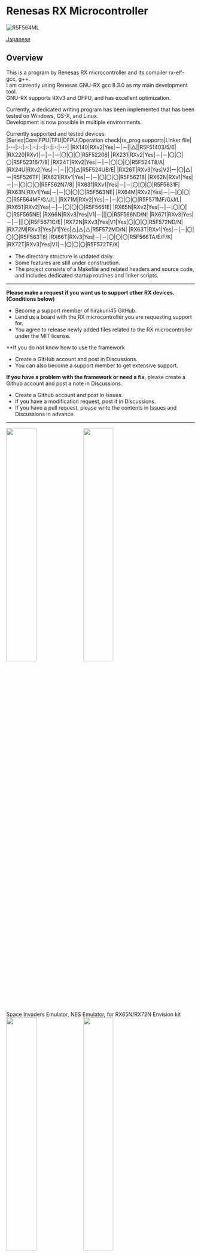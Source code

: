 Renesas RX Microcontroller
=========
![R5F564ML](docs/RX600_group.jpg)
   
[Japanese](READMEja.md)
   
## Overview
   
This is a program by Renesas RX microcontroller and its compiler rx-elf-gcc, g++.   
I am currently using Renesas GNU-RX gcc 8.3.0 as my main development tool.   
GNU-RX supports RXv3 and DFPU, and has excellent optimization.   

Currently, a dedicated writing program has been implemented that has been tested on Windows, OS-X, and Linux.   
Development is now possible in multiple environments.   

Currently supported and tested devices:   
|Series|Core|FPU|TFU|DFPU|Operation check|rx_prog supports|Linker file|
|---|:-:|:-:|:-:|:-:|:-:|:-:|---|
|RX140|RXv2|Yes|－|－||△||R5F51403/5/6|
|RX220|RXv1|－|－|－|〇|〇|〇|R5F52206|
|RX231|RXv2|Yes|－|－|〇|〇|〇|R5F52316/7/8|
|RX24T|RXv2|Yes|－|－|〇|〇|〇|R5F524T8/A|
|RX24U|RXv2|Yes|－|－||〇|△|R5F524UB/E|
|RX26T|RXv3|Yes|V2|ー|〇|△|ー|R5F526TF|
|RX621|RXv1|Yes|－|－|〇|〇|〇|R5F56218|
|RX62N|RXv1|Yes|－|－|〇|〇|〇|R5F562N7/8|
|RX631|RXv1|Yes|－|－|〇|〇|〇|R5F5631F|
|RX63N|RXv1|Yes|－|－|〇|〇|〇|R5F563NE|
|RX64M|RXv2|Yes|－|－|〇|〇|〇|R5F564MF/G/J/L|
|RX71M|RXv2|Yes|－|－|〇|〇|〇|R5F571MF/G/J/L|
|RX651|RXv2|Yes|－|－|〇|〇|〇|R5F5651E|
|RX65N|RXv2|Yes|－|－|〇|〇|〇|R5F565NE|
|RX66N|RXv3|Yes|V1|－|||〇|R5F566ND/N|
|RX671|RXv3|Yes|－|－|||〇|R5F5671C/E|
|RX72N|RXv3|Yes|V1|Yes|〇|〇|〇|R5F572ND/N|
|RX72M|RXv3|Yes|V1|Yes|△|△|△|R5F572MD/N|
|RX63T|RXv1|Yes|－|－|〇|〇|〇|R5F563T6|
|RX66T|RXv3|Yes|－|－|〇|〇|〇|R5F566TA/E/F/K|
|RX72T|RXv3|Yes|V1|－|〇|〇|〇|R5F572TF/K|
    
- The directory structure is updated daily.
- Some features are still under construction.
- The project consists of a Makefile and related headers and source code, and includes dedicated startup routines and linker scripts.

---
**Please make a request if you want us to support other RX devices. (Conditions below)**
- Become a support member of hirakuni45 GitHub.
- Lend us a board with the RX microcontroller you are requesting support for.
- You agree to release newly added files related to the RX microcontroller under the MIT license.

**If you do not know how to use the framework
- Create a GitHub account and post in Discussions.
- You can also become a support member to get extensive support.

**If you have a problem with the framework or need a fix**, please create a Github account and post a note in Discussions.
- Create a Github account and post in Issues.
- If you have a modification request, post it in Discussions.
- If you have a pull request, please write the contents in Issues and Discussions in advance.

---

<img src="docs/RTK5_side.jpg" width="40%"> <img src="docs/NES_001.jpg" width="40%">   
Space Invaders Emulator, NES Emulator, for RX65N/RX72N Envision kit   
<img src="docs/AudioPlayer.jpg" width="40%"> <img src="docs/Filer.jpg" width="40%">   
WAV/MP3 Audio Player, File selector, for RX65N/RX72N Envision kit   
<img src="docs/calc_sample.jpg" width="40%"> <img src="docs/SYNTH_sample.jpg" width="40%">   
functional calculator, DX7 Emulator   
<a href="http://www.youtube.com/watch?v=frRI-cbzGus" target="_blank"><img src="http://img.youtube.com/vi/frRI-cbzGus/0.jpg" width="40%" alt="YouTube Link for 'frRI-cbzGus'"></a>   
YouTube: NES Emulator for RX65N Envision kit
   
Device control classes with template design patterns provide flexible and concise functionality.   
Due to its functionality, it does not require difficult or complicated settings or code generation by separate programs.   
   
```C++
// LED flashing program
#include "common/renesas.hpp"

namespace {
//  typedef device::PORT<device::PORT0, device::bitpos::B7> LED;  // LED connection port, Active HIGH
    typedef device::PORT<device::PORT0, device::bitpos::B7, false> LED;  // LED connection port, Active LOW
}

int main(int argc, char** argv);

int main(int argc, char** argv)
{
    SYSTEM_IO::boost_master_clock();

    LED::OUTPUT();
    while(1) {
        utils::delay::milli_second(250);
        LED::P = 1;
        utils::delay::milli_second(250);
        LED::P = 0;
    }
}
```
   
In order to complete the process from dependency rule generation to compilation and linking, usually with a single "make" command,
 I do not need it.   
No need for a dedicated boot program or loader I can write and execute.   
For development, we recommend using "Visual Studio Code" that can be used on multiple platforms.   
   
---

## RX Project, Library List

- For device I/O operations, dedicated headers are provided utilizing template class libraries implemented in C++.
- We also provide a full set of utilities and class libraries. 

|directory|contents|
|---|---|
|[all_project_build.sh](./all_project_build.sh)|build all projects (shell script) |
|[/rxlib](./rxlib)|zlib, png, mad, gmp, mpfr libraries|
|[/rx600](./RX600)|RX microcontroller common device definition class|
|[/RX220](./RX220)|RX220 specific device definition class, linker script|
|[/RX24T](./RX24T)|RX24T specific device definition class, linker script|
|[/RX24U](./RX24U)|RX24U specific device definition class, linker script|
|[/RX26T](./RX26T)|RX26T specific device definition class, linker script|
|[/RX62x](./RX62x)|RX621/N dedicated device definition class, linker script|
|[/RX63x](./RX63x)|RX631/N specific device definition class, linker script|
|[/RX63T](./RX63T)|RX63T specific device definition class, linker script|
|[/RX66T](./RX66T)|RX66T dedicated device definition class, linker script|
|[/RX72T](./RX72T)|RX72T dedicated device definition class, linker script|
|[/RX64M](./RX64M)|RX64M dedicated device definition class, linker script|
|[/RX71M](./RX71M)|RX71M dedicated device definition class, linker script|
|[/RX65x](./RX65x)|RX651/N specific device definition class, linker script|
|[/RX66N](./RX66N)|RX66N specific device definition class, linker script|
|[/RX671](./RX671)|RX671 specific device definition class, linker script|
|[/RX72N](./RX72N)|RX72N dedicated device definition class, linker script|
|[/RX72M](./RX72M)|RX72M dedicated device definition class, linker script|
|[/FreeRTOS](./FreeRTOS)|FreeRTOS for various RX microcontrollers and simple samples|
|[/ff14](./ff14)|ChaN's fatfs source code and handler for RX microcontrollers|
|[/common](./common)|shared classes, headers, etc.|
|[/chip](./chip)|various device specific control driver libraries such as I2C, SPI, etc|
|[/graphics](./graphics)|Graphics drawing related classes, GUI Widget|
|[/sound](./sound)|sound and audio related classes|
|[/usb](./usb)|USB handler, manage class|
|[/tinyusb](./tinyusb)|TinyUSB source code|
|[/rxprog](./rxprog)|RX microcontroller, Flash program writing tool (for Windows, OS-X, Linux)
|[LICENSE](./LICENSE)|license description file|

---

## Sample Projects (Applications)

|Directory|RX220|RX631|RX63T|RX62N|RX24T|RX66T|RX72T|RX64M|RX71M|RX65N|RX72N|Contents|
|---------|:---:|:---:|:---:|:---:|:---:|:---:|:---:|:---:|:---:|:---:|:---:|---|
|[/FIRST_sample](./FIRST_sample)|〇|〇|〇|〇|〇|〇|〇|〇|〇|〇|〇|Serial Communication Sample Program|
|[/SCI_sample](./SCI_sample)|〇|〇|〇|〇|〇|〇|〇|〇|〇|〇|〇|serial communication Sample Program|
|[/MTU_sample](./MTU_sample)|－|－|－|〇|〇|〇|〇|〇|〇|〇|〇|Multi-Function Timer Pulse Unit Sample Program|
|[/CAN_sample](./CAN_sample)|－|〇|－|〇|－|〇|〇|〇|〇|△|〇|CAN Communication Sample Program|
|[/FLASH_sample](./FLASH_sample)|－|－|－|－|〇|〇|〇|〇|〇|〇|〇|Internal data flash operation sample|
|[/FreeRTOS](./FreeRTOS)|〇|〇|－|〇|〇|〇|〇|〇|〇|〇|〇|FreeRTOS Basic operation sample|
|[/GPTW_sample](./GPTW_sample)|－|－|－|－|△|〇|〇|－|－|△|〇|GPTW PWM Sample Program|
|[/I2C_sample](./I2C_sample)|〇|〇|－|〇|〇|〇|〇|〇|〇|〇|〇|I2C Device Access Sample|
|[/RAYTRACER_sample](./RAYTRACER_sample)|－|〇|－|〇|〇|〇|〇|〇|〇|〇|〇|Ray Tracing Benchmark|
|[/SDCARD_sample](./SDCARD_sample)|－|－|－|－|〇|〇|〇|〇|△|〇|〇|SD Card Operation Sample|
|[/SIDE_sample](./SIDE_sample)|－|－|－|－|－|－|－|－|－|〇|〇|Envision Kit, Space Invaders emulator|
|[/NESEMU_sample](./NESEMU_sample)|－|－|－|－|－|－|－|－|－|〇|〇|Envision Kit, NES emulator|
|[/GUI_sample](./GUI_sample)|－|－|－|－|－|－|－|－|－|〇|〇|GUI Sample、Graphics User Interface (Soft rendering, using DRW2D engine)|
|[/AUDIO_sample](./AUDIO_sample)|－|－|－|－|－|－|－|〇|△|〇|〇|MP3/WAV Audio Player (FreeRTOS)|
|[/SYNTH_sample](./SYNTH_sample)|－|－|－|－|〇|〇|〇|〇|〇|〇|〇|FM sound synthesizer emulator|
|[/CALC_sample](./CALC_sample)|－|〇|－|〇|－|〇|〇|〇|〇|〇|〇|Function calculator samples (gmp, mpfr libraries)|
|[/DSOS_sample](./DSOS_sample)|－|－|－|－|－|－|－|－|－|△|〇|Digital Storage Oscilloscope Samples|
|[/PSG_sample](./PSG_sample)|－|〇|－|〇|－|〇|〇|〇|〇|〇|〇|Pseudo PSG Sound Source Performance Samples|
|[/TUSB_HOST_sample](./TUSB_HOST_sample/)|－|－|－|－|－|－|－|－|－|〇|〇|TinyUSB/Host Samples|

*Please consider directories and files that are not in the above list but exist when checked out as work in progress.

---

### rxlib directory

- Open source libraries built for RX microcontrollers

[rxlib](./rxlib) See also

---

### common directory

- Various utilities
- Convenience Classes
- Common files for each microcontrollers

[common](./common) See also

---

### chip directory

- Template driver classes for various IC manufacturers (I2C, SPI, and various other interfaces)
- In C++, the use of templates can be used to generalize operations using interfaces such as I2C and SPI.
- The headers in the chip directory are dedicated to the initialization and control of each IC and are not concerned with the interface definition.
- The context of the interface (control pins) is given by reference.
- Since there is no definition of interfaces, the creation is very versatile and highly flexible.

[chip](./chip) See also

---

### graphics directory

 - Classes related to screen rendering

[graphics](./graphics) See also

---

### gui directory

- GUI Widget Classes

[gui](./gui) See also

---

### sound directory

 - Classes related to sound

[sound](./sound) See also

---

### ff14 directory

- Mr. ChaN's FatFs source code set
- MMC Driver Class (SPI)
- If SDHI interface is available, real mode driver can also be selected.

[ff14](./ff14) See also

---

### KiCAD directory

- For KiCAD, parts files, etc.

[KiCAD_lib](./KiCAD_lib) See also

---

### legacy directory

- Files not currently supported, etc.

[legacy](./legacy) See also

---

## Installation and features of Renesas GNU-RX
   
The former KPIT support for the GNU toolchain has been replaced by [Open Source Tools for Renesas](https://llvm-gcc-renesas.com/en/) has added a new GNU tools.      
   
As the latest (as of July 2020) GNU toolchain for RX microcontrollers,   
 - binutils-2.24
 - gcc-8.3.0
 - newlib-3.1.0
 - gdb-7.8.2

You can download a toolchain for RX microcontrollers based on the above files.      
   
The tool can be downloaded by anyone who registers, and there is no binary limit.   
It also seems to have optimizations in RX microcomputers and support for the latest cores.   
Since gcc is based on 8.3.0, it supports C++17.   
It has deeper optimizations than normal gcc and supports the latest CPU cores.   
All projects using the C++ framework published here are compileable.   

They are also providing support.（CyberTHOR Studios Limited）   

To use this tool from MSYS2, set the command path to ".bash_profile" after installing the toolchain.   
When compiling open source libraries, etc., there is a problem with path strings containing "spaces" or 2-byte codes.   
To avoid this problem, it is recommended to copy the directory to "/usr/local" and use that path.   

```bash
# rx-elf path
# PATH=$PATH:/usr/local/rx-elf/bin
PATH=$PATH:/C/'Program Files (x86)'/'GCC for Renesas RX 8.3.0.202002-GNURX-ELF'/rx-elf/rx-elf/bin
```

Features in Renesas GNU-RX 8.3.0：

- RXv3 Core Support
- Generation of double-precision floating-point instructions
- RX72N Built-in trigonometric function unit (TFU) support

---

The difference between CC-RX:   
In terms of compiler optimization, CC-RX seems to be superior to GNU-RX in the CoreMark benchmark.   
It's hard to imagine why such a big difference would occur, but if you know the internal structure of the CPU, you might be able to achieve it...   
   
|Compiler|RX core|CoreMark (MHz)|Rate|
|---|:-:|:-:|:-:|
|CC-RX (V3.02)|RX72N|5.21|1.00|
|GNU-RX (8.3.x)|RX72N|3.59|0.69|
|||||
|CC-RX (V3.02)|RX65N|4.37|1.00|
|GNU-RX (8.3.x)|RX65N|3.22|0.74|
   
The above values are quite exciting, but when running actual applications, we do not feel such a big difference in sensory perception.   
- The big difference seems to occur in the case of applications that use a lot of instructions that require a relatively large number of CPU cycles, such as multiplication and division.   
- For applications that use a lot of floating point instructions, GNU-RX may be faster.
   
No matter how good CC-RX is, it's not worth the cost for hobbyists, and if it doesn't support C++11, it's not practical to use.   
In addition, the above benchmarks are based on CoreMark, so you need to evaluate it with actual applications to know what it really is.   
   
---
## RX Development environment preparation (Windows、MSYS2)
   
 - On Windows, install the MSYS2 environment in advance.   
 - MSYS2 has msys2, mingw32, mingw64 and 3 different environments, but gcc for RX microcontroller
   Because it is necessary to build of, do with msys2.   
1. MSYS2 is a UNIX-based application development environment.
2. MINGW32 is an environment for i686 that the exception model of gcc is not war related to SEH because of Borland patent.
3. MINGW64 is an environment for developing Windows-based applications.   
 - If you have installed any software other than Microsoft's anti-virus software, please disable it.
1. The GCC build may take an unusually long time or may fail to build.   

 - MSYS2 upgrade

```bash
   pacman -Sy pacman
   pacman -Syu
```
   
- Open the console again. (You should see a message as you reopen the console)   
   
```bash
   pacman -Su
```
- The update is done multiple times, then follow the instructions on the console.
- You need to reopen the console several times.

- Install gcc, texinfo, gmp, mpfr, mpc, diffutils, automake, zlib, tar, make, unzip, git commands etc
```bash
   pacman -S gcc
   pacman -S texinfo
   pacman -S mpc-devel
   pacman -S diffutils
   pacman -S automake
   pacman -S zlib
   pacman -S tar
   pacman -S make
   pacman -S unzip
   pacman -S zlib-devel
   pacman -S git
```
   
---
## RX Development environment preparation (OS-X)
   
- In OS-X, install macports in advance.   
  brew is not recommended because it has less flexibility   
- Depending on the version of OS-X, you may need to install X-Code, Command Line Tools, etc. in advance   
 - macports upgrade   
```bash
   sudo port -d self update
```
- As you probably know, in the early stage of OS-X, llvm starts by calling gcc.
- However, llvm can not currently build gcc cross compilers.
- So, I will install gcc on macports, I will use the 5 series version.
```bash
   sudo port install gcc5
   sudo ln -sf /opt/local/bin/gcc-mp-5  /usr/local/bin/gcc
   sudo ln -sf /opt/local/bin/g++-mp-5  /usr/local/bin/g++
   sudo ln -sf /opt/local/bin/g++-mp-5  /usr/local/bin/c++
```
- You may need to reboot.
- For now, please check.
```bash
   gcc --version
```
   
```bash
   gcc (MacPorts gcc5 5.4.0_0) 5.4.0
   Copyright (C) 2015 Free Software Foundation, Inc.
   This is free software; see the source for copying conditions.  There is NO
   warranty; not even for MERCHANTABILITY or FITNESS FOR A PARTICULAR PURPOSE.
```
   
 - Install texinfo, gmp, mpfr, mpc, diffutils, automake command etc
```bash
   sudo port install texinfo
   sudo port install gmp
   sudo port install mpfr
   sudo port install libmpc
   sudo port install diffutils
   sudo port install automake
```
   
---
## RX Development environment preparation (Ubuntu)

- There are multiple Linux environments, so here we will write the case for the "Ubuntu 16.04 LTS" environment.
   
- Install texinfo, gmp, mpfr, mpc, diffutils, automake command etc
```bash
   sudo apt-get install texinfo
   sudo apt-get install libgmp-dev
   sudo apt-get install libmpfr-dev
   sudo apt-get install libmpc-dev
   sudo apt-get install diffutils
   sudo apt-get install automake
   sudo apt-get install zlib1g-dev
```
   
---
## RX Development environment construction
   
- The RX compiler (rx-elf-gcc, g++) uses "gcc-7.5.0".   
- Download "binutils-2.34.tar.gz".   
- Download "gcc-7.5.0.tar.gz".   
- Download "newlib-2.4.0.tar.gz".   
- There are multiple versions of binutils, gcc and newlib, but some combinations   
  It has been found that ineligible binaries (which have subtle problems with operation) will be built.
- This bug occurs when using Renesas network stack (net_T4).
- It is not possible to identify the cause why such malfunction occurs.
- Here is a list of combinations that we have investigated.
```
   binutils-2.27, gcc-4.9.4, newlib-2.2.0 ---> OK
   binutils-2.27, gcc-5.5.0, newlib-2.2.0 ---> OK
   binutils-2.27, gcc-5.5.0, newlib-2.4.0 ---> OK
   binutils-2.27, gcc-6.4.0, newlib-2.4.0 ---> OK
   binutils-2.28, gcc-6.4.0, newlib-2.4.0 ---> OK
   binutils-2.30, gcc-6.4.0, newlib-2.4.0 ---> OK (old current)
   binutils-2.30, gcc-6.4.0, newlib-3.0.0 ---> NG
   binutils-2.34, gcc-7.5.0, newlib-2.4.0 ---> OK (new current)
```
- Using the latest gcc seems to be faster code, especially for C++.
   
---
#### build binutils-2.34
```bash
   cd
   tar xfvz binutils-2.34.tar.gz
   cd binutils-2.34
   mkdir rx_build
   cd rx_build
   ../configure --target=rx-elf --prefix=/usr/local/rx-elf --disable-nls
   make
   make install     OS-X,Linux: (sudo make install)
```

-  Pass PATH to /usr/local/rx-elf/bin (edit .bash_profile and add path)

```bash
   PATH=$PATH:/usr/local/rx-elf/bin
```

- Open the console again.

```bash
   rx-elf-as --version
```

- Execute the assembler command and check if the path is valid.
  
#### Build C compiler
```bash
    cd
    tar xfvz gcc-7.5.0.tar.gz
    cd gcc-7.5.0
    mkdir rx_build
	cd rx_build
    ../configure --prefix=/usr/local/rx-elf --target=rx-elf --enable-languages=c --disable-libssp --with-newlib --disable-nls --disable-threads --disable-libgomp --disable-libmudflap --disable-libstdcxx-pch --disable-multilib --enable-lto
    make
    make install     OS-X,Linux: (sudo make install)
```
  
#### Build newlib
```bash
    cd
    tar xfvz newlib-2.4.0.tar.gz
	cd newlib-2.4.0
    mkdir rx_build
    cd rx_build
    ../configure --target=rx-elf --prefix=/usr/local/rx-elf
	make
    make install     OS-X: (sudo make install)
```
- In Linux environment, sudo command does not recognize the path of binutils set up locally.
"Make install" will fail, so write the following script and execute it.
```bash
#!/bin/sh
# file: rx_install.sh

PATH=${PATH}:/usr/local/rx-elf/bin
make install
```
   
```bash
    sudo rx_install.sh
```
   
#### Build C++ compiler
```bash
    cd
    cd gcc-7.5.0
    cd rx_build
    ../configure --prefix=/usr/local/rx-elf --target=rx-elf --enable-languages=c,c++ --disable-libssp --with-newlib --disable-nls --disable-threads --disable-libgomp --disable-libmudflap --disable-libstdcxx-pch --disable-multilib --enable-lto --with-system-zlib
    make
    make install     OS-X,Linux: (sudo make install)
```
---
   
 - The built compiler collection is listed in the link below. (MSYS2 only)   
http://www.rvf-rc45.net/Renesas_GNU_Tools/ 

---
## Get RX Framework Source Code
```bash
    git clone https://github.com/hirakuni45/RX.git
```
   
---
### Boost installation used by RX framework

- In the past, boost was installed for mingw64 using pacman in the MSYS2 environment.
- However, as the version of boost advanced, we found that this boost caused problems.
- Therefore, we put the boost archive in the proper location and handle it.
- This method is used in the MSYS2 environment.
- Since boost uses 1.74.0, please download it in advance (place it in D:³ Download). (boost_1_74_0.tar.gz)

```bash
cd /c/
tar xfvz /d/Download/boost_1_74_0.tar.gz
```

---
## RX Build all projects
```bash
    sh all_project_build.sh [clean]
```
--- 
## How to write program to RX microcontroller

There are several ways, but the easiest and least expensive way is to use the serial interface
It is a method of writing.   
- However, the writing speed is not very fast.   
   
In case of RX microcontroller with built-in USB interface, you can boot and connect with USB, but the driver Seems to only support the Windows version.
- The circumstances around here may be wrong as we have not investigated in detail.   
   
The most common, because not all RX microcontrollers have built-in USB interface We will show you how to write using serial interface.
   
- Writing at the serial interface is reasonably fast but easy and secure, and easy to connect.   
   
- The hardware manual describes the connection with the serial port and switching to boot mode.
  Please refer to it.   
- Normally, setting MD terminal to L or H allows switching between program and internal ROM execution.   
- It is also necessary to control the state of the UB terminal.   
- If you use a USB serial conversion module etc., it is easy to get power.   

1. RXD serial reception   
2. TXD serial transmission   
3. VCC power (5V or 3.3V)   
4. GND power 0V   
- As 3.3V can only extract a limited current, a regulator is always required.   
- Details on the connection method, boot mode settings, etc. can be found in the hardware manual for each device.   
   
## Construction of flash programmer for RX microcontroller
- Currently, flash writing to RX63T, RX24T, RX64M, and RX71M is confirmed.
- Since the reset is not controlled, it is necessary to assert the reset signal at the time of writing.
- In the current version, only erase, write and compare operations are implemented.
- Code protection ID settings and operations are not implemented yet.
- In the RX24T and RX63T, the erase operation is ignored because the erase is performed automatically when the connection is established.
   
- Build rxprog in MSYS2 environment.
- Copy the built executable file to "/usr/local/bin".
- Pass the PATH to /usr/local/bin.
```bash
    cd rxprog
    make
    make install
```
```
Renesas RX Series Programmer Version 0.90b
Copyright (C) 2016,2018 Hiramatsu Kunihito (hira@rvf-rc45.net)
usage:
rx_prog [options] [mot file] ...

Options :
    -P PORT,   --port=PORT     Specify serial port
    -s SPEED,  --speed=SPEED   Specify serial speed
    -d DEVICE, --device=DEVICE Specify device name
    -e, --erase                Perform a device erase to a minimum
    -v, --verify               Perform data verify
    -w, --write                Perform data write
    --progress                 display Progress output
    --device-list              Display device list
    --verbose                  Verbose output
    -h, --help                 Display this
```
- Edit rx_prog.conf and set the COM port to connect and the baud rate.
- Ports and baud rates can be set for each of Windows, OS-X and Linux environments.
- You can write a standard serial port in "rx_prog.conf", and you should set it according to your environment.
- Each project's "Makefile" contains a script that can be written using "make run".
   
rx_prog.conf:
```
port_win   = COM12
port_osx   = /dev/tty.usbserial-DA00X2QP
port_linux = /dev/ttyUSB0
speed_win = 230400
speed_osx = 230400
speed_linux = 230400
```
---
## Development using Renesus RX72N Envision Kit
<img src="docs/rx72n-envision-kit.jpg" width="50%">
<img src="docs/rx72n-envision-kit-board.jpg" width="80%">
   
---
## Programming environment using C++ framework
   
- The following is an example program to communicate with SCI in C++.   
1. The port of SCI is defined by "port_map.hpp", and there is more than one port to select
There is no need to make complicated settings if you set "second candidate" or "third candidate".   
2. The baud rate can be set as an integer, and is automatically calculated internally from the set frequency.   
3. Even if you use interrupts, you can use them without polling (polling).   
4. Transmission and reception are performed through a fixed length FIFO class, and the size can be freely defined.   
5. The sci_putch and sci_getch functions are called from POSIX file functions, so they can be linked externally.   
6. The above functions are accessed from stdout, stdin, stderr descriptors, so you can also use the printf function, but for various reasons we do not recommend using "utils :: format", which is the size It is smaller, more flexible, convenient and safe.   
```C++
#include "common/renesas.hpp"
#include "common/fixed_fifo.hpp"
#include "common/sci_io.hpp"
#include "common/format.hpp"

namespace {
//  Use SCI9
    typedef device::SCI9 SCI_CH;

    typedef utils::fixed_fifo<char, 512> RXB;  // RX (RECV) buffer definition at 512 bytes
    typedef utils::fixed_fifo<char, 256> TXB;  // TX (SEND) buffer definition at 256 buyes

    typedef device::sci_io<SCI_CH, RXB, TXB> SCI;
//    When selecting a second candidate for the SCI port
//    typedef device::sci_io<SCI_CH, RXB, TXB, device::port_map::option::SECOND> SCI;
    SCI     sci_;
}

extern "C" {
    // standard output, called from "syscalls.c"（stdout, stderr）
    void sci_putch(char ch) { sci_.putch(ch); }

    void sci_puts(const char* str) { sci_.puts(str); }

    // standard input, called from "syscalls.c"（stdin）
    char sci_getch(void) { return sci_.getch(); }

    uint16_t sci_length() { return sci_.recv_length(); }
}

int main(int argc, char** argv);

int main(int argc, char** argv)
{
    SYSTEM_IO::boost_master_clock();

    {  // Start SCI
       uint8_t intr = 2;        // Interrupt level
       uint32_t baud = 115200;  // baudrate
       sci_.start(baud, intr);
    }

    //-----
    {  // main、SCI output
       utils::format("Start SCI\n");
    }

    // to loop
    while(1) ;
}
```
---

Translated with www.DeepL.com/Translator (free version)

---

## License

[MIT](../LICENSE)

```
Copyright (c) 2017 2019, Hiramatsu Kunihito
All rights reserved.

Redistribution and use in source and binary forms, with or without
modification, are permitted provided that the following conditions are met:
* Redistributions of source code must retain the above copyright notice, 
  this list of conditions and the following disclaimer.
* Redistributions in binary form must reproduce the above copyright notice, 
  this list of conditions and the following disclaimer in the documentation 
  and/or other materials provided with the distribution.
* Neither the name of the <organization> nor the　names of its contributors 
  may be used to endorse or promote products derived from this software 
  without specific prior written permission.

THIS SOFTWARE IS PROVIDED BY THE COPYRIGHT HOLDERS AND CONTRIBUTORS "AS IS" AND
ANY EXPRESS OR IMPLIED WARRANTIES, INCLUDING, BUT NOT LIMITED TO, THE IMPLIED
WARRANTIES OF MERCHANTABILITY AND FITNESS FOR A PARTICULAR PURPOSE ARE
DISCLAIMED. IN NO EVENT SHALL <COPYRIGHT HOLDER> BE LIABLE FOR ANY
DIRECT, INDIRECT, INCIDENTAL, SPECIAL, EXEMPLARY, OR CONSEQUENTIAL DAMAGES
(INCLUDING, BUT NOT LIMITED TO, PROCUREMENT OF SUBSTITUTE GOODS OR SERVICES;
LOSS OF USE, DATA, OR PROFITS; OR BUSINESS INTERRUPTION) HOWEVER CAUSED AND
ON ANY THEORY OF LIABILITY, WHETHER IN CONTRACT, STRICT LIABILITY, OR TORT
(INCLUDING NEGLIGENCE OR OTHERWISE) ARISING IN ANY WAY OUT OF THE USE OF THIS
SOFTWARE, EVEN IF ADVISED OF THE POSSIBILITY OF SUCH DAMAGE.
```
